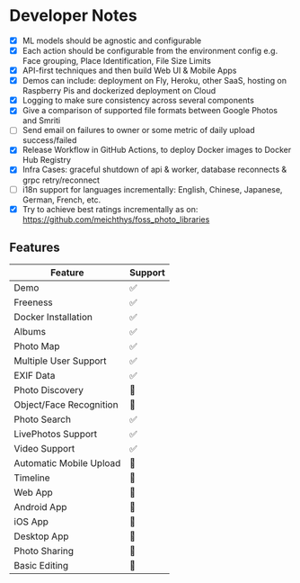 # Developer Notes

- [x] ML models should be agnostic and configurable
- [x] Each action should be configurable from the environment config e.g. Face grouping, Place Identification, File Size Limits
- [x] API-first techniques and then build Web UI & Mobile Apps
- [x] Demos can include: deployment on Fly, Heroku, other SaaS, hosting on Raspberry Pis and dockerized deployment on Cloud
- [x] Logging to make sure consistency across several components
- [x] Give a comparison of supported file formats between Google Photos and Smriti
- [ ] Send email on failures to owner or some metric of daily upload success/failed
- [x] Release Workflow in GitHub Actions, to deploy Docker images to Docker Hub Registry
- [x] Infra Cases: graceful shutdown of api & worker, database reconnects & grpc retry/reconnect
- [ ] i18n support for languages incrementally: English, Chinese, Japanese, German, French, etc.
- [x] Try to achieve best ratings incrementally as on: https://github.com/meichthys/foss_photo_libraries

## Features

| Feature | Support |
| - | - |
| Demo | ✅ |
| Freeness | ✅ |
| Docker Installation | ✅ |
| Albums | ✅ |
| Photo Map | ✅ |
| Multiple User Support | ✅ |
| EXIF Data | ✅  |
| Photo Discovery | 🚧 |
| Object/Face Recognition | 🚧 |
| Photo Search | ✅ |
| LivePhotos Support | ✅ |
| Video Support | ✅ |
| Automatic Mobile Upload | 🚧 |
| Timeline | 🚧 |
| Web App | 🚧 |
| Android App | 🚧 |
| iOS App | 🚧 |
| Desktop App | 🚧 |
| Photo Sharing | 🚧 |
| Basic Editing | 🚧 |
